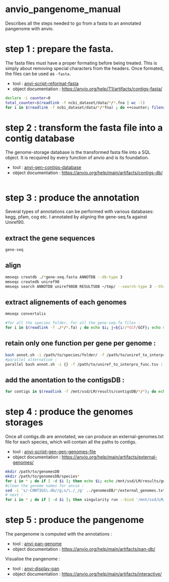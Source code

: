 # anvio_pangenome_manual
Describes all the steps needed to go from a fasta to an annotated pangenome with anvio.

# step 1 : prepare the fasta.

The fasta files must have a proper formating before being treated. This is simply about removing special characters from the headers. Once formated, the files can be used as `-fasta`.

* tool : [anvi-script-reformat-fasta](https://anvio.org/help/7.1/programs/anvi-script-reformat-fasta/)
* object documentation : https://anvio.org/help/7.1/artifacts/contigs-fasta/

```bash
declare -i counter=0
total_counter=$(readlink -f ncbi_dataset/data/*/*.fna | wc -l)
for i in $(readlink -f ncbi_dataset/data/*/*fna) ; do ++counter; filename="${i###/}"; echo -e "$counter/$total_counter" ; singularity run anvio7.sif anvi-script-reformat-fasta -f $i -o ncbi_datasets/$filename --simplify-names --seq-type NT; cat ncbi_datasets/$filename >> ncbi_datasets/BigFasta.fasta ; done
```


# step 2 : transform the fasta file into a contig database

The genome-storage database is the transformed fasta file into a SQL object. It is recquired by every function of anvio and is its foundation.

* tool : [anvi-gen-contigs-database](https://anvio.org/help/main/programs/anvi-gen-contigs-database/)
* object documentation : https://anvio.org/help/main/artifacts/contigs-db/

```bash
```

# step 3 : produce the annotation

Several types of annotations can be performed with various databases: kegg, pfam, cog etc.
I annotated by aligning the gene-seq.fa against Uniref90.

## extract the gene sequences

```bash
gene-seq
```

## align

```bash
mmseqs creatdb ./*gene-seq.fasta ANNOTDB --db-type 3
mmseqs createdb uniref90
mmseqs search ANNOTDB uniref90DB RESULTSDB ~/tmp/ --search-type 3 --threads 120 blablabla 
```

## extract alignements of each genomes 

```bash
mmseqs convertalis 
```

```bash
#for all the species folder, for all the gene-seq.fa files :
for i in $(readlink -f ./*/*.fa) ; do echo $i; j=${i//*GCF/GCF}; echo $j; k=${i//gene-seq.fa/align.m8}; echo $k; if [ ! -f "$k" ] ; then grep -F "$j" ./RESULTS_4_ANNOT/annot_results.m8 > "$k"; fi; done
```

## retain only one function per gene per genome :

```bash
bash annot.sh -i /path/to/species/folder/ -f /path/to/uniref_to_interpro_func.tsv 
#parallel alternative :
parallel bash annot.sh -i {} -f /path/to/uniref_to_interpro_func.tsv ::: $(readlink -f /path/to/species/folder*)
```

## add the anontation to the contigsDB :

```bash
for contigs in $(readlink -f /mnt/ssd/LM/results/contigsDB/*/*); do echo $contigs; i=${contigs//\/mnt\/ssd\/LM\/results\/contigsDB\//\/mnt\/projects_tn01\/metapangenome\/DATA\/results\/gene-fasta\/}; echo "$i"; functions=${i//-CONTIGS.db/_functions.tsv}; echo "$functions"; singularity run --bind '/mnt/ssd/LM/,/mnt/projects_tn01/metapangenome/' /mnt/projects_tn01/metapangenome/tools/anvio7.sif anvi-import-functions -i "$functions" -c "$contigs" --drop-previous-annotations ; done
```

# step 4 : produce the genomes storages 

Once all contigs.db are annotated, we can produce an external-genomes.txt file for each species, which will contain all the paths to contigs.

* tool : [anvi-script-gen-gen-genomes-file](https://anvio.org/help/main/programs/anvi-script-gen-genomes-file/)
* object documentation : https://anvio.org/help/main/artifacts/external-genomes/

```bash
mkdir /path/to/genomesDB
mkdir /path/to/genomesDB/species*
for i in * ; do if [ -d $i ]; then echo $i; echo /mnt/ssd/LM/results/genomesDB/"$i"/external_genomes.txt; echo "name" > ~/names.txt ; echo "contigs_db_path" > ~/paths.txt; for j in $(readlink -fe "$i"/*CONTIGS.db); do echo "$j" >> ~/paths.txt; name=$(basename "$j"); echo "$name" >> ~/names.txt; paste ~/names.txt ~/paths.txt > /mnt/ssd/LM/results/genomesDB/"$i"/external_genomes.txt ; done ; fi ; done
#clean the genome names for anvio :
sed -i 's/-CONTIGS\.db//g;s/\./_/g' ../genomesDB/*/external_genomes.txt
# next :
for i in * ; do if [ -d $i ]; then singularity run --bind '/mnt/ssd/LM/,/mnt/projects_tn01/metapangenome/' /mnt/projects_tn01/metapangenome/tools/anvio7.sif anvi-gen-genomes-storage -o /mnt/ssd/LM/results/genomesDB/"$i"-GENOMES.db -e /mnt/ssd/LM/results/genomesDB/"$i"/external_genomes.txt ; fi ; done
```

# step 5 : produce the pangenome

The pangenome is computed with the annotations :

* tool : [anvi-pan-genome](https://anvio.org/help/main/programs/anvi-pan-genome/)
* object documentation : https://anvio.org/help/main/artifacts/pan-db/

Visualise the pangenome :

* tool : [anvi-display-pan](https://anvio.org/help/main/programs/anvi-display-pan/)
* object documentation : https://anvio.org/help/main/artifacts/interactive/

